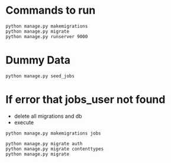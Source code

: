 # Commands to run

```
python manage.py makemigrations
python manage.py migrate    
python manage.py runserver 9000
```


# Dummy Data

```
python manage.py seed_jobs
```

# If error that jobs_user not found

- delete all migrations and db
- execute

```
python manage.py makemigrations jobs

python manage.py migrate auth
python manage.py migrate contenttypes
python manage.py migrate
```